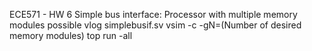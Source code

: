 ECE571 - HW 6 Simple bus interface: Processor with multiple memory modules possible
vlog simplebusif.sv
vsim -c -gN=(Number of desired memory modules) top
run -all
